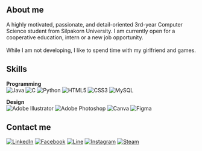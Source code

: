 <h2>About me</h2>
<p>A highly motivated, passionate, and detail-oriented 3rd-year Computer Science student from Silpakorn University. I am currently open for a cooperative education, intern or a new job opportunity.
<br><br>
While I am not developing, I like to spend time with my girlfriend and games.</p>

<h2>Skills</h2>

**Programming** 
<br>
![Java](https://img.shields.io/badge/java-%23ED8B00.svg?style=for-the-badge&logo=openjdk&logoColor=white) 
![C](https://img.shields.io/badge/c-%2300599C.svg?style=for-the-badge&logo=c&logoColor=white) 
![Python](https://img.shields.io/badge/python-3670A0?style=for-the-badge&logo=python&logoColor=ffdd54) 
![HTML5](https://img.shields.io/badge/html5-%23E34F26.svg?style=for-the-badge&logo=html5&logoColor=white) 
![CSS3](https://img.shields.io/badge/css3-%231572B6.svg?style=for-the-badge&logo=css3&logoColor=white) 
![MySQL](https://img.shields.io/badge/mysql-4479A1.svg?style=for-the-badge&logo=mysql&logoColor=white)
<br>

**Design** 
<br>
![Adobe Illustrator](https://img.shields.io/badge/adobe%20illustrator-%23FF9A00.svg?style=for-the-badge&logo=adobe%20illustrator&logoColor=white)
![Adobe Photoshop](https://img.shields.io/badge/adobe%20photoshop-%2331A8FF.svg?style=for-the-badge&logo=adobe%20photoshop&logoColor=white)
![Canva](https://img.shields.io/badge/Canva-%2300C4CC.svg?style=for-the-badge&logo=Canva&logoColor=white)
![Figma](https://img.shields.io/badge/figma-%23F24E1E.svg?style=for-the-badge&logo=figma&logoColor=white)
<br>

<h2>Contact me</h2>

[![LinkedIn](https://img.shields.io/badge/linkedin-%230077B5.svg?style=for-the-badge&logo=linkedin&logoColor=white&link=https://www.linkedin.com/in/pitchaya-pimmahasiri-b76a24336/)](https://www.linkedin.com/in/pitchaya-pimmahasiri-b76a24336/)
[![Facebook](https://img.shields.io/badge/Facebook-%231877F2.svg?style=for-the-badge&logo=Facebook&logoColor=white&link=https://web.facebook.com/pitmn.04)](https://web.facebook.com/pitmn.04)
[![Line](https://img.shields.io/badge/Line-00C300?style=for-the-badge&logo=line&logoColor=white&link=https://line.me/ti/p/FyNYVSVnxr)](https://line.me/ti/p/FyNYVSVnxr)
[![Instagram](https://img.shields.io/badge/Instagram-%23E4405F.svg?style=for-the-badge&logo=Instagram&logoColor=white&link=https://www.instagram.com/1mpitnis_/)](https://www.instagram.com/1mpitnis_/)
[![Steam](https://img.shields.io/badge/steam-%23000000.svg?style=for-the-badge&logo=steam&logoColor=white&link=https://steamcommunity.com/id/Jemisce007/)](https://steamcommunity.com/id/Jemisce007/)

